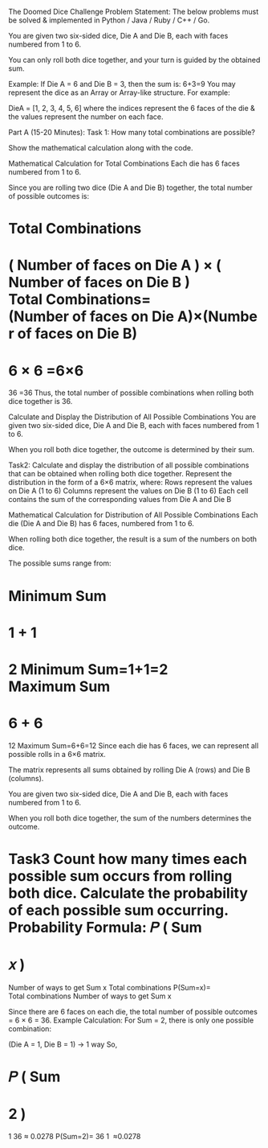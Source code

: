 The Doomed Dice Challenge
Problem Statement:
The below problems must be solved & implemented in Python / Java / Ruby / C++ / Go.

You are given two six-sided dice, Die A and Die B, each with faces numbered from 1 to 6.

You can only roll both dice together, and your turn is guided by the obtained sum.

Example:
If Die A = 6 and Die B = 3, then the sum is: 6+3=9
You may represent the dice as an Array or Array-like structure.
For example:


DieA = [1, 2, 3, 4, 5, 6]
where the indices represent the 6 faces of the die & the values represent the number on each face.


Part A (15-20 Minutes):
Task 1:
How many total combinations are possible?

Show the mathematical calculation along with the code.

Mathematical Calculation for Total Combinations
Each die has 6 faces numbered from 1 to 6.

Since you are rolling two dice (Die A and Die B) together, the total number of possible outcomes is:

Total Combinations
=
(
Number of faces on Die A
)
×
(
Number of faces on Die B
)
Total Combinations=(Number of faces on Die A)×(Number of faces on Die B)
=
6
×
6
=6×6
=
36
=36
Thus, the total number of possible combinations when rolling both dice together is 36.



 Calculate and Display the Distribution of All Possible Combinations
You are given two six-sided dice, Die A and Die B, each with faces numbered from 1 to 6.

When you roll both dice together, the outcome is determined by their sum.

Task2:
Calculate and display the distribution of all possible combinations that can be obtained when rolling both dice together.
Represent the distribution in the form of a 6×6 matrix, where:
Rows represent the values on Die A (1 to 6)
Columns represent the values on Die B (1 to 6)
Each cell contains the sum of the corresponding values from Die A and Die B

Mathematical Calculation for Distribution of All Possible Combinations
Each die (Die A and Die B) has 6 faces, numbered from 1 to 6.

When rolling both dice together, the result is a sum of the numbers on both dice.

The possible sums range from:

Minimum Sum
=
1
+
1
=
2
Minimum Sum=1+1=2
Maximum Sum
=
6
+
6
=
12
Maximum Sum=6+6=12
Since each die has 6 faces, we can represent all possible rolls in a 6×6 matrix.

The matrix represents all sums obtained by rolling Die A (rows) and Die B (columns).



You are given two six-sided dice, Die A and Die B, each with faces numbered from 1 to 6.

When you roll both dice together, the sum of the numbers determines the outcome.

Task3 
Count how many times each possible sum occurs from rolling both dice.
Calculate the probability of each possible sum occurring.
Probability Formula:
𝑃
(
Sum
=
𝑥
)
=
Number of ways to get Sum x
Total combinations
P(Sum=x)= 
Total combinations
Number of ways to get Sum x
​
 
Since there are 6 faces on each die, the total number of possible outcomes = 6 × 6 = 36.
Example Calculation:
For Sum = 2, there is only one possible combination:

(Die A = 1, Die B = 1) → 1 way
So,

𝑃
(
Sum
=
2
)
=
1
36
≈
0.0278
P(Sum=2)= 
36
1
​
 ≈0.0278


